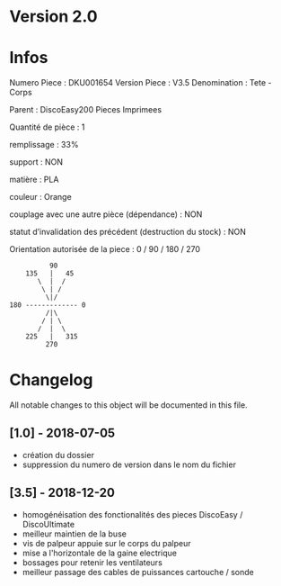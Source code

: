 # Version 2.0
# Infos
Numero Piece : DKU001654
Version Piece : V3.5
Denomination : Tete - Corps

Parent : DiscoEasy200 Pieces Imprimees

Quantité de pièce : 1

remplissage : 33%

support : NON

matière : PLA

couleur : Orange

couplage avec une autre pièce (dépendance) : NON

statut d’invalidation des précédent (destruction du stock) : NON

Orientation autorisée de la piece : 0 / 90 / 180 / 270
```
          90
    135   |   45
       \  |  /
        \ | /
         \|/
180 ------------- 0
         /|\
        / | \
       /  |  \   
    225   |   315
         270
```
	   
# Changelog
All notable changes to this object will be documented in this file.


## [1.0] - 2018-07-05
- création du dossier
- suppression du numero de version dans le nom du fichier

## [3.5] - 2018-12-20
- homogénéisation des fonctionalités des pieces DiscoEasy / DiscoUltimate
- meilleur maintien de la buse
- vis de palpeur appuie sur le corps du palpeur
- mise a l'horizontale de la gaine electrique
- bossages pour retenir les ventilateurs
- meilleur passage des cables de puissances cartouche / sonde